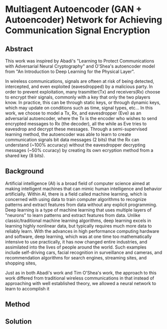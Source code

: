 # Multiagent Autoencoder (GAN + Autoencoder) Network for Achieving Communication Signal Encryption

## Abstract
This work was inspired by Abadi's "Learning to Protect Communications with Adversarial Neural Cryptography" and O'Shea's autoencoder model from "An Introduction to Deep Learning for the Physical Layer".  

In wireless communications, signals are ofteen at risk of being detected, intercepted, and even exploited (eavesdropped) by a malicious party. In order to prevent exploitation, many trasmitter(Tx) and receivers(Rx) choose to encrypt their signals, commonly with a key that only the two players know. In practice, this can be through static keys, or through dynamic keys, which may update on conditions such as time, signal types, etc... In this work, we choose to model a Tx, Rx, and eavesdropper (Eve) as an adversarial autoencoder, where the Tx is the encoder who wishes to send encrypted messages to Rx (the decoder), all the while as Eve tries to eavesdrop and decrypt these messages. Through a semi-supervised learning method, the autoencoder was able to learn to create communication signals bit data messages (2 bits) that the Rx can understand (~100% accuracy) without the eavesdropper decrypting messages (~50% ccuracy) by creating its own ecryption method from a shared key (8 bits).  

## Background 
Artificial intelligence (AI) is a broad field of computer science aimed at making intelligent machines that can mimic human intelligence and behavior artificially. Within AI, there is a field called machine learning, which is concerned with using data to train computer algorithms to recognize patterns and extract features from data without any explicit programming. Deep learning is a type of machine learning that uses multiple layers of "neurons" to learn patterns and extract features from data. Unlike classic/traditional machine learning algorithms, deep learning excels in learning highly nonlinear data, but typically requires much more data to reliably learn. With the advances in high performance computing hardware and software, deep learning, which was at one time too mathematically intensive to use practically, it has now changed entire industries, and assimilated into the lives of people around the world. Such examples include self-driving cars, facial recognition in surveillance and cameras, and recommendation algorithms for search engines, streaming sites, and shopping sites, 






Just as in both Abadi's work and Tim O'Shea's work, the approach to this work differed from traditional wireless communications in that instead of approaching with well established theory, we allowed a neural network to learn to accomplish it

## Method

## Solution
